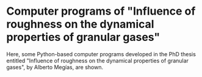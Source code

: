# Computer programs of "Influence of roughness on the dynamical properties of granular gases"
Here, some Python-based computer programs developed in the PhD thesis entitled "Influence of roughness on the dynamical properties of granular gases", by Alberto Megías, are shown.

